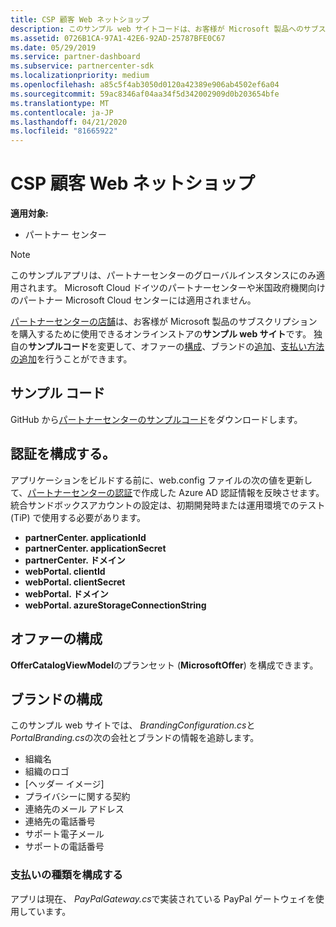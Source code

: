 ```yaml
---
title: CSP 顧客 Web ネットショップ
description: このサンプル web サイトコードは、お客様が Microsoft 製品へのサブスクリプションを購入するための作業オンラインストアを示しています。
ms.assetid: 0726B1CA-97A1-42E6-92AD-25787BFE0C67
ms.date: 05/29/2019
ms.service: partner-dashboard
ms.subservice: partnercenter-sdk
ms.localizationpriority: medium
ms.openlocfilehash: a85c5f4ab3050d0120a42389e906ab4502ef6a04
ms.sourcegitcommit: 59ac8346af04aa34f5d342002909d0b203654bfe
ms.translationtype: MT
ms.contentlocale: ja-JP
ms.lasthandoff: 04/21/2020
ms.locfileid: "81665922"
---
```

# <a name="csp-customer-web-storefront"></a>CSP 顧客 Web ネットショップ

**適用対象:**

- パートナー センター

> [!NOTE]
> このサンプルアプリは、パートナーセンターのグローバルインスタンスにのみ適用されます。 Microsoft Cloud ドイツのパートナーセンターや米国政府機関向けのパートナー Microsoft Cloud センターには適用されません。

[パートナーセンターの店舗](https://github.com/Microsoft/Partner-Center-Storefront)は、お客様が Microsoft 製品のサブスクリプションを購入するために使用できるオンラインストアの**サンプル web サイト**です。 独自の**サンプルコード**を変更して、オファーの[構成](#configure-offers)、ブランドの[追加](#configure-branding)、[支払い方法の追加](#configure-payment-types)を行うことができます。

## <a name="sample-code"></a>サンプル コード

GitHub から[パートナーセンターのサンプルコード](https://github.com/Microsoft/Partner-Center-Storefront)をダウンロードします。

## <a name="configure-authentication"></a>認証を構成する。

アプリケーションをビルドする前に、web.config ファイルの次の値を更新して、[パートナーセンターの認証](partner-center-authentication.md)で作成した Azure AD 認証情報を反映させます。 統合サンドボックスアカウントの設定は、初期開発時または運用環境でのテスト (TiP) で使用する必要があります。

- **partnerCenter. applicationId**
- **partnerCenter. applicationSecret**
- **partnerCenter. ドメイン**
- **webPortal. clientId**
- **webPortal. clientSecret**
- **webPortal. ドメイン**
- **webPortal. azureStorageConnectionString**

## <a name="configure-offers"></a>オファーの構成

**OfferCatalogViewModel**のプランセット (**MicrosoftOffer**) を構成できます。

## <a name="configure-branding"></a>ブランドの構成

このサンプル web サイトでは、 *BrandingConfiguration.cs*と*PortalBranding.cs*の次の会社とブランドの情報を追跡します。

- 組織名
- 組織のロゴ
- [ヘッダー イメージ]
- プライバシーに関する契約
- 連絡先のメール アドレス
- 連絡先の電話番号
- サポート電子メール
- サポートの電話番号

### <a name="configure-payment-types"></a>支払いの種類を構成する

アプリは現在、 *PayPalGateway.cs*で実装されている PayPal ゲートウェイを使用しています。
